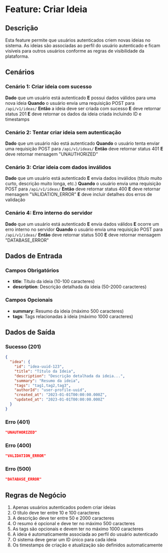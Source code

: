 # Feature: Criar Ideia

## Descrição
Esta feature permite que usuários autenticados criem novas ideias no sistema. As ideias são associadas ao perfil do usuário autenticado e ficam visíveis para outros usuários conforme as regras de visibilidade da plataforma.

## Cenários

### Cenário 1: Criar ideia com sucesso
**Dado** que um usuário está autenticado
**E** possui dados válidos para uma nova ideia
**Quando** o usuário envia uma requisição POST para `/api/v1/ideas/`
**Então** a ideia deve ser criada com sucesso
**E** deve retornar status 201
**E** deve retornar os dados da ideia criada incluindo ID e timestamps

### Cenário 2: Tentar criar ideia sem autenticação
**Dado** que um usuário não está autenticado
**Quando** o usuário tenta enviar uma requisição POST para `/api/v1/ideas/`
**Então** deve retornar status 401
**E** deve retornar mensagem "UNAUTHORIZED"

### Cenário 3: Criar ideia com dados inválidos
**Dado** que um usuário está autenticado
**E** envia dados inválidos (título muito curto, descrição muito longa, etc.)
**Quando** o usuário envia uma requisição POST para `/api/v1/ideas/`
**Então** deve retornar status 400
**E** deve retornar mensagem "VALIDATION_ERROR"
**E** deve incluir detalhes dos erros de validação

### Cenário 4: Erro interno do servidor
**Dado** que um usuário está autenticado
**E** envia dados válidos
**E** ocorre um erro interno no servidor
**Quando** o usuário envia uma requisição POST para `/api/v1/ideas/`
**Então** deve retornar status 500
**E** deve retornar mensagem "DATABASE_ERROR"

## Dados de Entrada

### Campos Obrigatórios
- **title**: Título da ideia (10-100 caracteres)
- **description**: Descrição detalhada da ideia (50-2000 caracteres)

### Campos Opcionais
- **summary**: Resumo da ideia (máximo 500 caracteres)
- **tags**: Tags relacionadas à ideia (máximo 1000 caracteres)

## Dados de Saída

### Sucesso (201)
```json
{
  "idea": {
    "id": "idea-uuid-123",
    "title": "Título da Ideia",
    "description": "Descrição detalhada da ideia...",
    "summary": "Resumo da ideia",
    "tags": "tag1,tag2,tag3",
    "authorId": "user-profile-uuid",
    "created_at": "2023-01-01T00:00:00.000Z",
    "updated_at": "2023-01-01T00:00:00.000Z"
  }
}
```

### Erro (401)
```json
"UNAUTHORIZED"
```

### Erro (400)
```json
"VALIDATION_ERROR"
```

### Erro (500)
```json
"DATABASE_ERROR"
```

## Regras de Negócio
1. Apenas usuários autenticados podem criar ideias
2. O título deve ter entre 10 e 100 caracteres
3. A descrição deve ter entre 50 e 2000 caracteres
4. O resumo é opcional e deve ter no máximo 500 caracteres
5. As tags são opcionais e devem ter no máximo 1000 caracteres
6. A ideia é automaticamente associada ao perfil do usuário autenticado
7. O sistema deve gerar um ID único para cada ideia
8. Os timestamps de criação e atualização são definidos automaticamente
